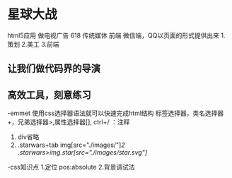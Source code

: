 # 星球大战
html5应用
做电视广告 618 传统媒体
前端 微信端，QQ以页面的形式提供出来
1.策划
2.美工
3.前端

## 让我们做代码界的导演
## 高效工具，刻意练习
  -emmet
  使用css选择器语法就可以快速完成html结构
  标签选择器，类名选择器+，兄弟选择器>,属性选择器[],
  ctrl+/ ：注释
  1. div省略
  2. .starwars+tab 
  img[src="./images/"]*2   
  .starwars>img.star[src="./images/star.svg"]*     

  -css知识点
    1.定位
        pos:absolute
    2.背景调试法



